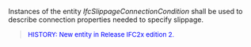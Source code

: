 ﻿Instances of the entity _IfcSlippageConnectionCondition_ shall be used to describe connection properties needed to specify slippage.

> <font color="#0000FF" size="-1"> HISTORY: New entity in Release IFC2x
		  edition 2. </font>
>
